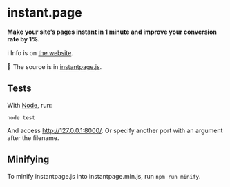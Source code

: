 # instant.page

**Make your site’s pages instant in 1 minute and improve your conversion rate by 1%.**

:information_source: Info is on [the website](https://instant.page).

:scroll: The source is in [instantpage.js](https://github.com/instantpage/instant.page/blob/master/instantpage.js).

## Tests

With [Node](https://nodejs.org/), run:

`node test`

And access http://127.0.0.1:8000/. Or specify another port with an argument after the filename.

## Minifying

To minify instantpage.js into instantpage.min.js, run `npm run minify`.
